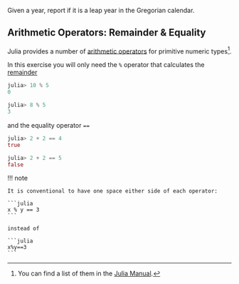 Given a year, report if it is a leap year in the Gregorian calendar.

## Arithmetic Operators: Remainder & Equality

Julia provides a number of [arithmetic operators](https://en.wikipedia.org/wiki/Arithmetic#Arithmetic_operations) for primitive numeric types[^1].

In this exercise you will only need the `%` operator that calculates the [remainder](https://en.wikipedia.org/wiki/Remainder)

```julia
julia> 10 % 5
0

julia> 8 % 5
3
```

and the equality operator `==`

```julia
julia> 2 + 2 == 4
true

julia> 2 + 2 == 5
false
```

<!-- TODO Check if admonitions will be supported -->

!!! note

    It is conventional to have one space either side of each operator:

    ```julia
    x % y == 3
    ```

    instead of

    ```julia
    x%y==3
    ```

[^1]: You can find a list of them in the [Julia Manual](https://docs.julialang.org/en/v1/manual/mathematical-operations/#Arithmetic-Operators).
